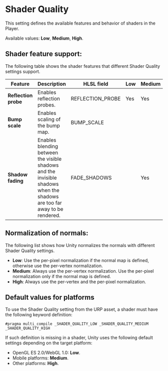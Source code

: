# Shader Quality

This setting defines the available features and behavior of shaders in the Player.

Available values: __Low__, __Medium__, __High__.

## Shader feature support:

The following table shows the shader features that different Shader Quality settings support.

| __Feature__         | __Description__           | __HLSL field__ | __Low__    | __Medium__ | __High__   |
| ------------------- | ------------------------- | --- | ---------- | ---------- | ---------- |
| __Reflection probe__| Enables reflection probes.        | REFLECTION_PROBE | Yes | Yes | Yes |
| __Bump scale__      | Enables scaling of the bump map.     | BUMP_SCALE |   |   | Yes |
| __Shadow fading__   | Enables blending between the visible shadows and the invisible shadows when the shadows are too far away to be rendered.              | FADE_SHADOWS |   | Yes | Yes |

## Normalization of normals:

The following list shows how Unity normalizes the normals with different Shader Quality settings.

* __Low__: Use the per-pixel normalization if the normal map is defined, otherwise use the per-vertex normalization.
* __Medium__: Always use the per-vertex normalization. Use the per-pixel normalization only if the normal map is defined.
* __High__: Always use the per-vertex and the per-pixel normalization.

## Default values for platforms

To use the Shader Quality setting from the URP asset, a shader must have the following keyword definition:

```
#pragma multi_compile _SHADER_QUALITY_LOW _SHADER_QUALITY_MEDIUM _SHADER_QUALITY_HIGH
```

If such definition is missing in a shader, Unity uses the following default settings depending on the target platform:

* OpenGL ES 2.0/WebGL 1.0: __Low__.
* Mobile platforms: __Medium__.
* Other platforms: __High__.
